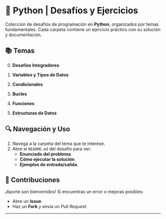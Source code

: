 # 🐍 Python | Desafíos y Ejercicios  

Colección de desafíos de programación en **Python**, organizados por temas fundamentales. Cada carpeta contiene un ejercicio práctico con su solución y documentación.  

## 📚 Temas  

0. **Desafíos Integradores**

1. **Variables y Tipos de Datos**    

2. **Condicionales**   

3. **Bucles**  

4. **Funciones**   

5. **Estructuras de Datos**  

## 🔍 Navegación y Uso  
1. Navega a la carpeta del tema que te interese.  
2. Abre el `README.md` del desafío para ver:  
   - **Enunciado del problema**.  
   - **Cómo ejecutar la solución**.  
   - **Ejemplos de entrada/salida**.  

## 📌 Contribuciones  
¡Aporte son bienvenidos! Si encuentras un error o mejoras posibles:  
- Abre un **Issue**.  
- Haz un **Fork** y envía un *Pull Request*.  

---